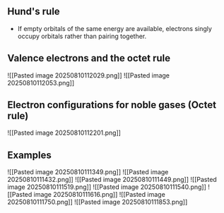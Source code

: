 ## Hund's rule
* If empty orbitals of the same energy are available, electrons singly occupy orbitals rather than pairing together.

## Valence electrons and the octet rule
![[Pasted image 20250810112029.png]]
![[Pasted image 20250810112053.png]]

## Electron configurations for noble gases (Octet rule)
![[Pasted image 20250810112201.png]]

## Examples
![[Pasted image 20250810111349.png]]
![[Pasted image 20250810111432.png]]
![[Pasted image 20250810111449.png]]
![[Pasted image 20250810111519.png]]
![[Pasted image 20250810111540.png]]
![[Pasted image 20250810111616.png]]
![[Pasted image 20250810111750.png]]
![[Pasted image 20250810111853.png]]

